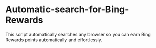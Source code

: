 # Automatic-search-for-Bing-Rewards
This script automatically searches any browser so you can earn Bing Rewards points automatically and effortlessly.
